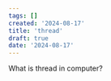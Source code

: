 ```yaml
---
tags: []
created: '2024-08-17'
title: 'thread'
draft: true
date: '2024-08-17'
---
```


What is thread in computer?

